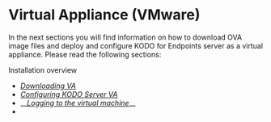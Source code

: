 # Virtual Appliance \(VMware\)

In the next sections you will find information on how to download OVA image files and deploy and configure KODO for Endpoints server as a virtual appliance. Please read the following sections:

Installation overview

* [_Downloading VA_](deploying-va.md)
* [_Configuring KODO Server VA_](configuring-va/)
* \_\_[_Logging to the virtual machine_]()\_\_
* 
